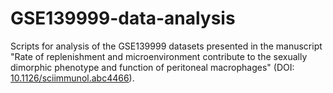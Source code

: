 # GSE139999-data-analysis

Scripts for analysis of the GSE139999 datasets presented in the manuscript "Rate of replenishment and microenvironment contribute to the sexually dimorphic phenotype and function of peritoneal macrophages" (DOI: [10.1126/sciimmunol.abc4466](https://www.science.org/doi/10.1126/sciimmunol.abc4466?url_ver=Z39.88-2003&rfr_id=ori:rid:crossref.org&rfr_dat=cr_pub%20%200pubmed)).
